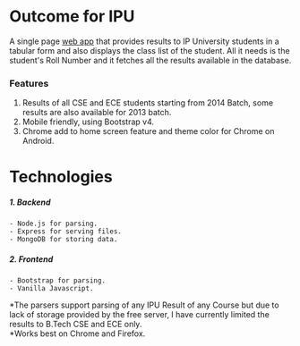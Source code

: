 # Outcome for IPU

A single page [web app](https://outcome-ipu.herokuapp.com) that provides results to IP University students in a tabular form and also displays the class list of the student. All it needs is the student's Roll Number and it fetches all the results available in the database.

### Features
1. Results of all CSE and ECE students starting from 2014 Batch, some results are also available for 2013 batch.
2. Mobile friendly, using Bootstrap v4.
3. Chrome add to home screen feature and theme color for Chrome on Android.

# Technologies
##### 1. Backend
	- Node.js for parsing.
	- Express for serving files.
	- MongoDB for storing data. 

##### 2. Frontend
	- Bootstrap for parsing.
	- Vanilla Javascript.

*The parsers support parsing of any IPU Result of any Course but due to lack of storage provided by the free server, I have currently limited the results to B.Tech CSE and ECE only.  
*Works best on Chrome and Firefox.  
